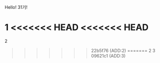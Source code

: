 Hello! 31기!

1
<<<<<<< HEAD
<<<<<<< HEAD
=======
2
>>>>>>> 22b5f76 (ADD:2)
=======
2
3
>>>>>>> 09621c1 (ADD:3)
